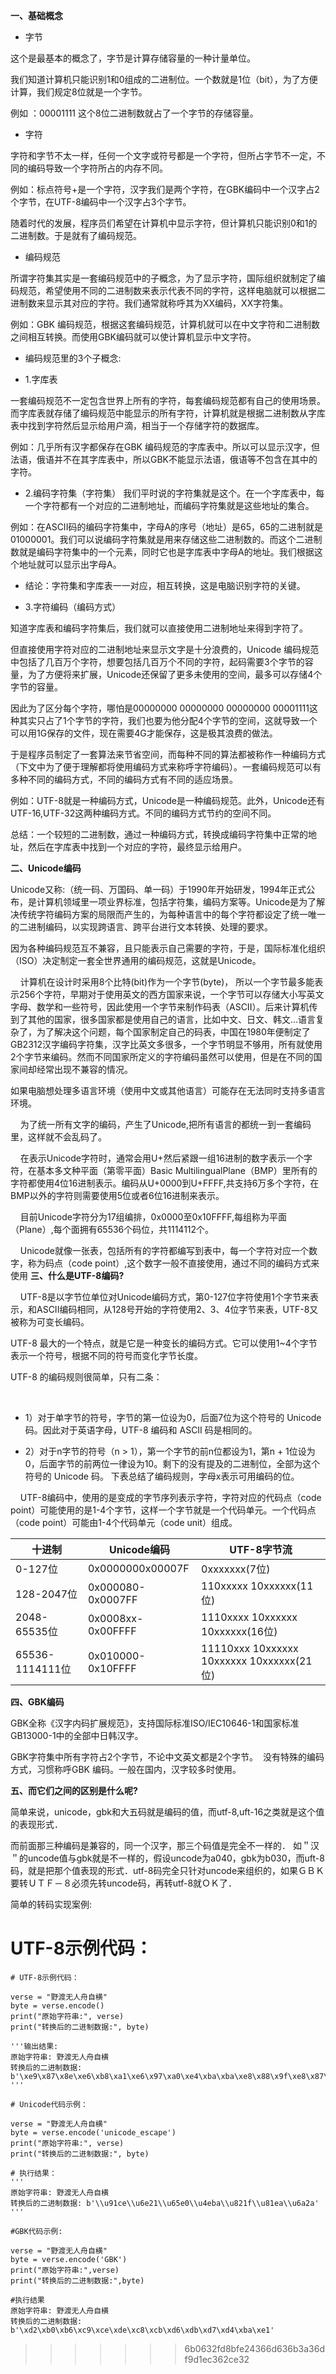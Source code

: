 

**一、基础概念**

- 字节

这个是最基本的概念了，字节是计算存储容量的一种计量单位。

我们知道计算机只能识别1和0组成的二进制位。一个数就是1位（bit），为了方便计算，我们规定8位就是一个字节。

例如 ：00001111 这个8位二进制数就占了一个字节的存储容量。

- 字符

字符和字节不太一样，任何一个文字或符号都是一个字符，但所占字节不一定，不同的编码导致一个字符所占的内存不同。

例如：标点符号+是一个字符，汉字我们是两个字符，在GBK编码中一个汉字占2个字节，在UTF-8编码中一个汉字占3个字节。

随着时代的发展，程序员们希望在计算机中显示字符，但计算机只能识别0和1的二进制数。于是就有了编码规范。

- 编码规范

所谓字符集其实是一套编码规范中的子概念，为了显示字符，国际组织就制定了编码规范，希望使用不同的二进制数来表示代表不同的字符，这样电脑就可以根据二进制数来显示其对应的字符。我们通常就称呼其为XX编码，XX字符集。

例如：GBK 编码规范，根据这套编码规范，计算机就可以在中文字符和二进制数之间相互转换。而使用GBK编码就可以使计算机显示中文字符。

- 编码规范里的3个子概念:

- 1.字库表

一套编码规范不一定包含世界上所有的字符，每套编码规范都有自己的使用场景。而字库表就存储了编码规范中能显示的所有字符，计算机就是根据二进制数从字库表中找到字符然后显示给用户滴，相当于一个存储字符的数据库。

例如：几乎所有汉字都保存在GBK 编码规范的字库表中。所以可以显示汉字，但法语，俄语并不在其字库表中，所以GBK不能显示法语，俄语等不包含在其中的字符。

- 2.编码字符集（字符集）
我们平时说的字符集就是这个。在一个字库表中，每一个字符都有一个对应的二进制地址，而编码字符集就是这些地址的集合。

例如：在ASCII码的编码字符集中，字母A的序号（地址）是65，65的二进制就是01000001。我们可以说编码字符集就是用来存储这些二进制数的。而这个二进制数就是编码字符集中的一个元素，同时它也是字库表中字母A的地址。我们根据这个地址就可以显示出字母A。

- 结论：字符集和字库表一一对应，相互转换，这是电脑识别字符的关键。

- 3.字符编码（编码方式）

知道字库表和编码字符集后，我们就可以直接使用二进制地址来得到字符了。

但直接使用字符对应的二进制地址来显示文字是十分浪费的，Unicode 编码规范中包括了几百万个字符，想要包括几百万个不同的字符，起码需要3个字节的容量，为了方便将来扩展，Unicode还保留了更多未使用的空间，最多可以存储4个字节的容量。

因此为了区分每个字符，哪怕是00000000 00000000 00000000 00001111这种其实只占了1个字节的字符，我们也要为他分配4个字节的空间，这就导致一个可以用1G保存的文件，现在需要4G才能保存，这是极其浪费的做法。

于是程序员制定了一套算法来节省空间，而每种不同的算法都被称作一种编码方式（下文中为了便于理解都将使用编码方式来称呼字符编码）。一套编码规范可以有多种不同的编码方式，不同的编码方式有不同的适应场景。

例如：UTF-8就是一种编码方式，Unicode是一种编码规范。此外，Unicode还有UTF-16,UTF-32这两种编码方式。不同的编码方式节约的空间不同。

总结：一个较短的二进制数，通过一种编码方式，转换成编码字符集中正常的地址，然后在字库表中找到一个对应的字符，最终显示给用户。


**二、Unicode编码**

 Unicode又称:（统一码、万国码、单一码）于1990年开始研发，1994年正式公布，是计算机领域里一项业界标准，包括字符集，编码方案等。Unicode是为了解决传统字符编码方案的局限而产生的，为每种语言中的每个字符都设定了统一唯一的二进制编码，以实现跨语言、跨平台进行文本转换、处理的要求。

因为各种编码规范互不兼容，且只能表示自己需要的字符，于是，国际标准化组织（ISO）决定制定一套全世界通用的编码规范，这就是Unicode。

    计算机在设计时采用8个比特(bit)作为一个字节(byte)，
所以一个字节最多能表示256个字符，早期对于使用英文的西方国家来说，一个字节可以存储大小写英文字母、数学和一些符号，因此使用一个字节来制作码表（ASCII）。后来计算机传到了其他的国家，很多国家都是使用自己的语言，比如中文、日文、韩文…语言复杂了，为了解决这个问题，每个国家制定自己的码表，中国在1980年便制定了GB2312汉字编码字符集，汉字比英文多很多，一个字节明显不够用，所有就使用2个字节来编码。然而不同国家所定义的字符编码虽然可以使用，但是在不同的国家间却经常出现不兼容的情况。

如果电脑想处理多语言环境（使用中文或其他语言）可能存在无法同时支持多语言环境。

    为了统一所有文字的编码，产生了Unicode,把所有语言的都统一到一套编码里，这样就不会乱码了。

    在表示Unicode字符时，通常会用U+然后紧跟一组16进制的数字表示一个字符，在基本多文种平面（第零平面）Basic MultilingualPlane（BMP）里所有的字符都使用4位16进制表示。编码从U+0000到U+FFFF,共支持6万多个字符，在BMP以外的字符则需要使用5位或者6位16进制来表示。

    目前Unicode字符分为17组编排，0x0000至0x10FFFF,每组称为平面（Plane）,每个面拥有65536个码位，共1114112个。

    Unicode就像一张表，包括所有的字符都编写到表中，每一个字符对应一个数字，称为码点（code point）,这个数字一般不直接使用，通过不同的编码方式来使用
**三、什么是UTF-8编码?**

    UTF-8是以字节位单位对Unicode编码方式，第0-127位字符使用1个字节来表示，和ASCII编码相同，从128号开始的字符使用2、3、4位字节来表，UTF-8又被称为可变长编码。

UTF-8 最大的一个特点，就是它是一种变长的编码方式。它可以使用1~4个字节表示一个符号，根据不同的符号而变化字节长度。

UTF-8 的编码规则很简单，只有二条：

 

- 1）对于单字节的符号，字节的第一位设为0，后面7位为这个符号的 Unicode 码。因此对于英语字母，UTF-8 编码和 ASCII 码是相同的。

- 2）对于n字节的符号（n > 1），第一个字节的前n位都设为1，第n + 1位设为0，后面字节的前两位一律设为10。剩下的没有提及的二进制位，全部为这个符号的 Unicode 码。
下表总结了编码规则，字母x表示可用编码的位。

    UTF-8编码中，使用的是变成的字节序列表示字符，字符对应的代码点（code point）可能使用的是1-4个字节，这样一个字节就是一个代码单元。一个代码点（code point）可能由1-4个代码单元（code unit）组成。

十进制 | Unicode编码 | UTF-8字节流
---|---|---
0-127位 | 0x0000000x00007F |0xxxxxxx(7位)
128-2047位 | 0x000080-0x0007FF |110xxxxx 10xxxxxx(11位)
2048-65535位 | 0x0008xx-0x00FFFF |1110xxxx 10xxxxxx 10xxxxxx(16位)
65536-1114111位 | 0x010000-0x10FFFF |11110xxx 10xxxxxx 10xxxxxx 10xxxxxx(21位)


**四、GBK编码**
	
GBK全称《汉字内码扩展规范》，支持国际标准ISO/IEC10646-1和国家标准GB13000-1中的全部中日韩汉字。

GBK字符集中所有字符占2个字节，不论中文英文都是2个字节。 
没有特殊的编码方式，习惯称呼GBK 编码。一般在国内，汉字较多时使用。


**五、而它们之间的区别是什么呢?**

简单来说，unicode，gbk和大五码就是编码的值，而utf-8,uft-16之类就是这个值的表现形式．

而前面那三种编码是兼容的，同一个汉字，那三个码值是完全不一样的．
如＂汉＂的uncode值与gbk就是不一样的，假设uncode为a040，gbk为b030，而uft-8码，就是把那个值表现的形式．utf-8码完全只针对uncode来组织的，如果ＧＢＫ要转ＵＴＦ－８必须先转uncode码，再转utf-8就ＯＫ了．

简单的转码实现案例:
# UTF-8示例代码：

```angular2html
# UTF-8示例代码：

verse = "野渡无人舟自横"
byte = verse.encode()
print("原始字符串:", verse)
print("转换后的二进制数据:", byte)

'''输出结果:
原始字符串: 野渡无人舟自横
转换后的二进制数据: b'\xe9\x87\x8e\xe6\xb8\xa1\xe6\x97\xa0\xe4\xba\xba\xe8\x88\x9f\xe8\x87\xaa\xe6\xa8\xaa'
'''
```
```angular2html
# Unicode代码示例：

verse = "野渡无人舟自横"
byte = verse.encode('unicode_escape')
print("原始字符串:", verse)
print("转换后的二进制数据:", byte)

# 执行结果：
'''
原始字符串: 野渡无人舟自横
转换后的二进制数据: b'\\u91ce\\u6e21\\u65e0\\u4eba\\u821f\\u81ea\\u6a2a'
'''

```
```angular2html
#GBK代码示例:

verse = "野渡无人舟自横"
byte = verse.encode('GBK')
print("原始字符串:",verse)
print("转换后的二进制数据:",byte)

#执行结果
原始字符串: 野渡无人舟自横
转换后的二进制数据: b'\xd2\xb0\xb6\xc9\xce\xde\xc8\xcb\xd6\xdb\xd7\xd4\xba\xe1'

```



>>>>>>> 6b0632fd8bfe24366d636b3a36df9d1ec362ce32
